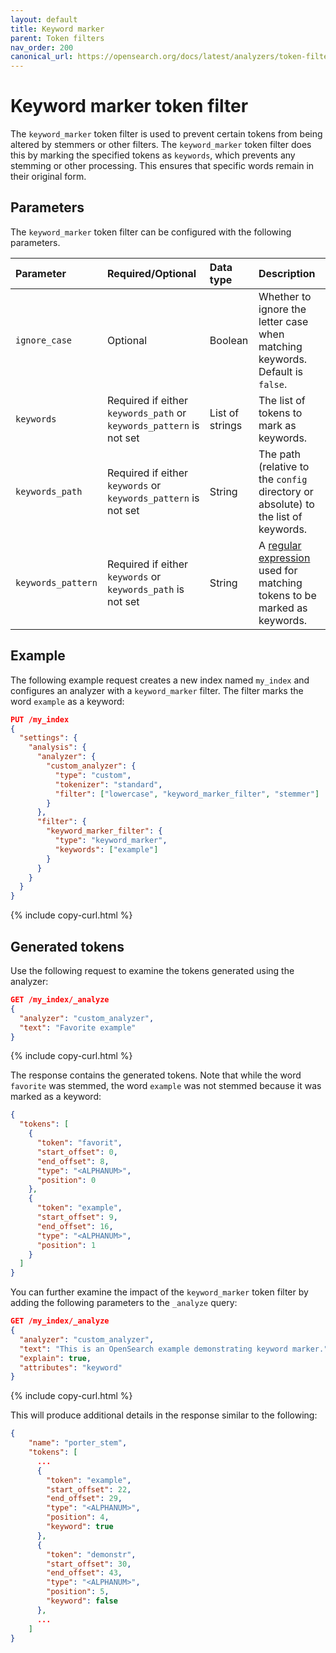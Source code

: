 ```yaml
---
layout: default
title: Keyword marker
parent: Token filters
nav_order: 200
canonical_url: https://opensearch.org/docs/latest/analyzers/token-filters/keyword-marker/
---
```


# Keyword marker token filter

The `keyword_marker` token filter is used to prevent certain tokens from being altered by stemmers or other filters. The `keyword_marker` token filter does this by marking the specified tokens as `keywords`, which prevents any stemming or other processing. This ensures that specific words remain in their original form. 

## Parameters

The `keyword_marker` token filter can be configured with the following parameters.

Parameter | Required/Optional | Data type | Description
:--- | :--- | :--- | :--- 
`ignore_case` | Optional | Boolean | Whether to ignore the letter case when matching keywords. Default is `false`.
`keywords` | Required if either `keywords_path` or `keywords_pattern` is not set | List of strings | The list of tokens to mark as keywords. 
`keywords_path` | Required if either `keywords` or `keywords_pattern` is not set | String | The path (relative to the `config` directory or absolute) to the list of keywords.
`keywords_pattern` | Required if either `keywords` or `keywords_path` is not set | String | A [regular expression](https://docs.oracle.com/javase/8/docs/api/java/util/regex/Pattern.html) used for matching tokens to be marked as keywords.
 

## Example

The following example request creates a new index named `my_index` and configures an analyzer with a `keyword_marker` filter. The filter marks the word `example` as a keyword:

```json
PUT /my_index
{
  "settings": {
    "analysis": {
      "analyzer": {
        "custom_analyzer": {
          "type": "custom",
          "tokenizer": "standard",
          "filter": ["lowercase", "keyword_marker_filter", "stemmer"]
        }
      },
      "filter": {
        "keyword_marker_filter": {
          "type": "keyword_marker",
          "keywords": ["example"]
        }
      }
    }
  }
}
```
{% include copy-curl.html %}

## Generated tokens

Use the following request to examine the tokens generated using the analyzer:

```json
GET /my_index/_analyze
{
  "analyzer": "custom_analyzer",
  "text": "Favorite example"
}
```
{% include copy-curl.html %}

The response contains the generated tokens. Note that while the word `favorite` was stemmed, the word `example` was not stemmed because it was marked as a keyword:

```json
{
  "tokens": [
    {
      "token": "favorit",
      "start_offset": 0,
      "end_offset": 8,
      "type": "<ALPHANUM>",
      "position": 0
    },
    {
      "token": "example",
      "start_offset": 9,
      "end_offset": 16,
      "type": "<ALPHANUM>",
      "position": 1
    }
  ]
}
```

You can further examine the impact of the `keyword_marker` token filter by adding the following parameters to the `_analyze` query:

```json
GET /my_index/_analyze
{
  "analyzer": "custom_analyzer",
  "text": "This is an OpenSearch example demonstrating keyword marker.",
  "explain": true,
  "attributes": "keyword"
}
```
{% include copy-curl.html %}

This will produce additional details in the response similar to the following:

```json
{
    "name": "porter_stem",
    "tokens": [
      ...
      {
        "token": "example",
        "start_offset": 22,
        "end_offset": 29,
        "type": "<ALPHANUM>",
        "position": 4,
        "keyword": true
      },
      {
        "token": "demonstr",
        "start_offset": 30,
        "end_offset": 43,
        "type": "<ALPHANUM>",
        "position": 5,
        "keyword": false
      },
      ...
    ]
}
```
